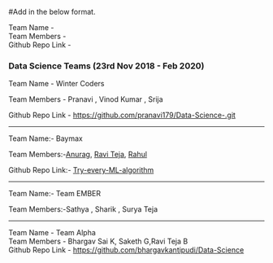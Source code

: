 #Add in the below format.

Team Name - </br>
Team Members - </br>
Github Repo Link - </br>


### Data Science Teams (23rd Nov 2018 - Feb 2020)

Team Name - Winter Coders  

Team Members - Pranavi , Vinod Kumar , Srija 

Github Repo Link - https://github.com/pranavi179/Data-Science-.git

----------------------------------------------------------------------------------------------------------------------------------
Team Name:- Baymax</br>

Team Members:-[Anurag](https://github.com/AnuragAnalog), [Ravi Teja](https://github.com/ravitejacms), [Rahul](https://github.com/rahulbabloo)

Github Repo Link:- [Try-every-ML-algorithm](https://github.com/AnuragAnalog/Try-every-ML-algorithm/)

----------------------------------------------------------------------------------------------------------------------------------
Team Name:- Team EMBER</br> 

Team Members:-Sathya , Sharik , Surya Teja


----------------------------------------------------------------------------------------------------------------------------------
Team Name - Team Alpha </br>
Team Members - Bhargav Sai K, Saketh G,Ravi Teja B</br>
Github Repo Link - https://github.com/bhargavkantipudi/Data-Science </br>
